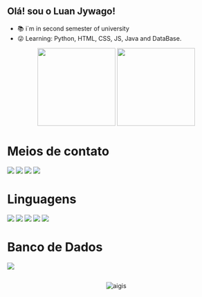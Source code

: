 ## Olá! sou o Luan Jywago!



- 📚 i`m in second semester of university
- 😜 Learning: Python, HTML, CSS, JS, Java and DataBase.


<div align="center">
  <img height="180cm" src="https://github-readme-stats.vercel.app/api?username=LuanJywago&show_icons=true&theme=chartreuse-dark"/>
  <img height="180cm" src="https://github-readme-stats.vercel.app/api/top-langs/?username=LuanJywago&layout=compact&langs_count=16&theme=chartreuse-dark"/>
</div>

##

<h1>Meios de contato</h1>
<a href="https://www.instagram.com/jywago._/" target="_blank"><img src="https://img.shields.io/badge/-Instagram-%23E4405F?style=for-the-badge&logo=instagram&logoColor=white" target="_blank"></a>
<a href="https://www.linkedin.com/in/luan-jywago-8269ba298/" target="_blank"><img src="https://img.shields.io/badge/LinkedIn-0077B5?style=for-the-badge&logo=linkedin&logoColor=white" target="_blank"><a/>
<a href="#" target="_blank"><img src="https://img.shields.io/badge/Discord-%237289DA.svg?&style=for-the-badge&logo=discord&logoColor=white" target="_blank"></a>
<a href="https://x.com/Jywago_" target="_blank"><img src="https://img.shields.io/badge/X-000000.svg?style=for-the-badge&logo=x&logoColor=white" target="_blank"></a>

<h1>Linguagens</h1>
<a href="#" target="_blank"><img src="https://img.shields.io/badge/HTML5-E34F26.svg?style=for-the-badge&logo=html5&logoColor=white" target="_blank"></a>
<a href="#" target="_blank"><img src="https://img.shields.io/badge/CSS3-1572B6.svg?style=for-the-badge&logo=css3&logoColor=white" target="_blank"></a>
<a href="#" target="_blank"><img src="https://img.shields.io/badge/JavaScript-F7DF1E.svg?style=for-the-badge&logo=javascript&logoColor=black" target="_blank"></a>
<a href="#" target="_blank"><img src="https://img.shields.io/badge/Java-007396.svg?style=for-the-badge&logo=java&logoColor=white" target="_blank"></a>
<a href="#" target="_blank"><img src="https://img.shields.io/badge/Python-3776AB.svg?style=for-the-badge&logo=python&logoColor=white" target="_blank"></a>

<h1>Banco de Dados</h1>
<a href="#" target="_blank"><img src="https://img.shields.io/badge/MySQL-4479A1.svg?style=for-the-badge&logo=mysql&logoColor=white"target="_blank"></a>




##

<div align="center">
  <img alaing=center alt="aigis" src="https://imgur.com/pwuZqq4.gif"/>
</div>
